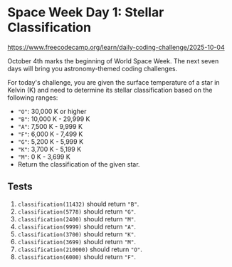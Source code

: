 # Space Week Day 1: Stellar Classification

https://www.freecodecamp.org/learn/daily-coding-challenge/2025-10-04

October 4th marks the beginning of World Space Week. The next seven days will bring you astronomy-themed coding challenges.

For today's challenge, you are given the surface temperature of a star in Kelvin (K) and need to determine its stellar classification based on the following ranges:

- `"O"`: 30,000 K or higher
- `"B"`: 10,000 K - 29,999 K
- `"A"`: 7,500 K - 9,999 K
- `"F"`: 6,000 K - 7,499 K
- `"G"`: 5,200 K - 5,999 K
- `"K"`: 3,700 K - 5,199 K
- `"M"`: 0 K - 3,699 K
- Return the classification of the given star.

## Tests

1. `classification(11432)` should return `"B"`.
1. `classification(5778)` should return `"G"`.
1. `classification(2400)` should return `"M"`.
1. `classification(9999)` should return `"A"`.
1. `classification(3700)` should return `"K"`.
1. `classification(3699)` should return `"M"`.
1. `classification(210000)` should return `"O"`.
1. `classification(6000)` should return `"F"`.
